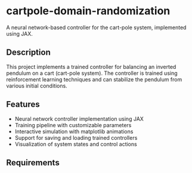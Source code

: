 # cartpole-domain-randomization

A neural network-based controller for the cart-pole system, implemented using JAX.

## Description
This project implements a trained controller for balancing an inverted pendulum on a cart (cart-pole system). The controller is trained using reinforcement learning techniques and can stabilize the pendulum from various initial conditions.

## Features
- Neural network controller implementation using JAX
- Training pipeline with customizable parameters
- Interactive simulation with matplotlib animations
- Support for saving and loading trained controllers
- Visualization of system states and control actions

## Requirements
